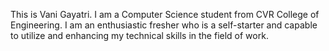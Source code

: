 
<!---
AVaniGayatri/AVaniGayatri is a ✨ special ✨ repository because its `README.md` (this file) appears on your GitHub profile.
You can click the Preview link to take a look at your changes.
--->

This is Vani Gayatri. I am a Computer Science student from CVR College of Engineering. I am an enthusiastic fresher who is a self-starter and capable to utilize and enhancing my
technical skills in the field of work.
